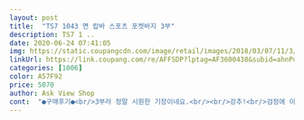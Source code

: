 ```yaml
---
layout: post 
title:  "TS7 1043 면 랍바 스포츠 포켓바지 3부" 
description: TS7 1 ..
date: 2020-06-24 07:41:05 
img: https://static.coupangcdn.com/image/retail/images/2018/03/07/11/3/3e4a4349-2c6b-4279-a07b-4e4814804e36.jpg 
linkUrl: https://link.coupang.com/re/AFFSDP?lptag=AF3600438&subid=ahnPublicAsk&pageKey=70021764&itemId=234245503&vendorItemId=3572789442&traceid=V0-113-67fa3b2318cb6e44 
categories: [1006] 
color: A57F92 
price: 5070 
author: Ask View Shop 
cont:  "●구매후기●<br/>3부라 정말 시원한 기장이네요.<br/><br/>강추!<br/>검정에 이어 차콜재구매입니다.<br/><br/>그렇습니다 제 생각은<br/>근데 진짜 짧아요<br/>날씬하더라도 다른 사람이 보기에 민망할 길이입니다<br/>당연히 엉덩이는 가려지죠<br/>모르는 사람인데 말 해주고 싶었어요  엉덩이 보인다고 제발 그 옷 입고  집 근처라도 나가지 말라고.<br/><br/>보통의 사이즈 입구요  허벅지는 사이즈에 비해 얇습니다<br/>아마도 대부분의 사람들은 남의 엉덩이살이나  엉덩이와 허벅지 경계를 보고 싶지 않을겁니다<br/>엄청 짧습니다  짧아요<br/>웬만하면 그런 행위는 금해주세요<br/>웬만한 사람은 뒤에서 보면 엉덩이 밑살 보일겁니다<br/>이 가격에 편한 면반바지를 얻으니 이게 득템이네요.<br/><br/>전에 자주가던 카페에 이런 비슷한 팬츠 입고 오는 사람 있었는데... <br/> 정말 정말  참 그랬습니다 ㅜㅜ<br/>정말... <br/> 이거 입고 산책 나가십니까... <br/>?<br/>제 후기 보면 아시겠지만 전 많이 작습니다<br/>제가 무슨 상관이냐구요.<br/>.<br/>?<br/>주머니도 있어 편해요.<br/><br/>집에서 입는 용도로만  아님 레깅스위에 입으실때만 나가세요<br/>프리사이즈라 허리가 조금 넉넉한점은 있지만<br/>허벅지까지 내려오기는 합니다<br/>흘러내리진 않을 정도니 괜찮아요.<br/><br/>" 
---
```

